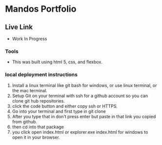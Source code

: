 # Mandos Portfolio

## Live Link

- Work In Progress

### Tools

- This was built using html 5, css, and flexbox.

### local deployment instructions

1. Install a linux terminal like git bash for windows, or use linux terminal, or the mac terminal.
2. Setup Git on your terminal with ssh for a github account so you can clone git hub repositories.
3. click the code button and either copy ssh or HTTPS.
4. Go into your terminal and first type in git clone
5. After you type that in don't press enter but paste in that link you copied from github.
6. then cd into that package
7. you click open index.html or explorer.exe index.html for windows to open it in your browser.